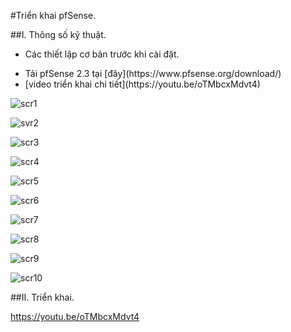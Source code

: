 #Triển khai pfSense.

##I. Thông số kỹ thuật.

- Các thiết lập cơ bản trước khi cài đặt.
 <ul>
  <li>Tải pfSense 2.3 tại [đây](https://www.pfsense.org/download/) </li>
  <li>[video triển khai chi tiết](https://youtu.be/oTMbcxMdvt4)</li>
 </ul>

![scr1](http://i.imgur.com/6b0JRhl.png)

![svr2](http://i.imgur.com/Q4n9uAk.png)

![scr3](http://i.imgur.com/djWwXos.png)

![scr4](http://i.imgur.com/iSp7peMl.png)

![scr5](http://i.imgur.com/6dSqamvl.png)

![scr6](http://i.imgur.com/6yOJ45Il.png)

![scr7](http://i.imgur.com/2NsiKV1l.png)

![scr8](http://i.imgur.com/kmZkvlKl.png)

![scr9](http://i.imgur.com/aYud4kf.png)

![scr10](http://i.imgur.com/slE5DZzl.png)

##II. Triển khai.

https://youtu.be/oTMbcxMdvt4